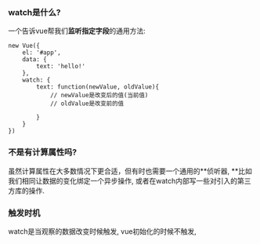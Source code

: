 ### watch是什么?

一个告诉vue帮我们**监听指定字段**的通用方法: 

```
new Vue({
    el: '#app',
    data: {
        text: 'hello!'
    },
    watch: {
        text: function(newValue, oldValue){
            // newValue是改变后的值(当前值)
            // oldValue是改变前的值
                       
        }
    }
})
```

### 

### 不是有计算属性吗?

虽然计算属性在大多数情况下更合适，但有时也需要一个通用的**侦听器, **比如我们相同让数据的变化绑定一个异步操作, 或者在watch内部写一些对引入的第三方库的操作.

### 触发时机

watch是当观察的数据改变时候触发, vue初始化的时候不触发,

